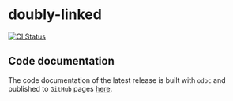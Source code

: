 # doubly-linked

[![CI Status](https://github.com/mbarbin/doubly-linked/workflows/ci/badge.svg)](https://github.com/mbarbin/doubly-linked/actions/workflows/ci.yml)

## Code documentation

The code documentation of the latest release is built with `odoc` and published
to `GitHub` pages [here](https://mbarbin.github.io/doubly-linked).
